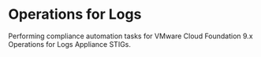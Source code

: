 # Operations for Logs
Performing compliance automation tasks for VMware Cloud Foundation 9.x Operations for Logs Appliance STIGs.
